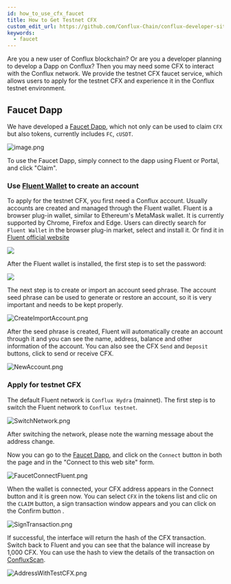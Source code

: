 ```yaml
---
id: how_to_use_cfx_faucet
title: How to Get Testnet CFX
custom_edit_url: https://github.com/Conflux-Chain/conflux-developer-site/edit/master/docs/guides/en/how-to-use-cfx-faucet.md
keywords:
  - faucet
---
```


Are you a new user of Conflux blockchain? Or are you a developer planning to develop a Dapp on Conflux? Then you may need some CFX to interact with the Conflux network. We provide the testnet CFX faucet service, which allows users to apply for the testnet CFX and experience it in the Conflux testnet environment.

## Faucet Dapp

We have developed a [Faucet Dapp](http://faucet.confluxnetwork.org/), which not only can be used to claim `CFX` but also tokens, currently includes `FC`, `cUSDT`.

![image.png](/img/portal/Dapp-faucet.png)

To use the Faucet Dapp, simply connect to the dapp using Fluent or Portal, and click "Claim".

### Use [Fluent Wallet](https://fluentwallet.com/) to create an account

To apply for the testnet CFX, you first need a Conflux account. Usually accounts are created and managed through the Fluent wallet. Fluent is a browser plug-in wallet, similar to Ethereum's MetaMask wallet. It is currently supported by Chrome, Firefox and Edge. Users can directly search for `Fluent Wallet` in the browser plug-in market, select and install it. Or find it in [Fluent official website](https://fluentwallet.com/)

![](/img/fluent/Fluent-Create.png)

After the Fluent wallet is installed, the first step is to set the password:

![](/img/fluent/SetPassword.png)

The next step is to create or import an account seed phrase. The account seed phrase can be used to generate or restore an account, so it is very important and needs to be kept properly.

![CreateImportAccount.png](/img/fluent/CreateImportAccount.png)

After the seed phrase is created, Fluent will automatically create an account through it and you can see the name, address, balance and other information of the account. You can also see the CFX `Send` and `Deposit` buttons, click to send or receive CFX.

![NewAccount.png](/img/fluent/NewAccount.png)

### Apply for testnet CFX
The default Fluent network is `Conflux Hydra` (mainnet). The first step is to switch the Fluent network to `Conflux testnet`. 

![SwitchNetwork.png](/img/fluent/SwitchNetwork.png)

After switching the network, please note the warning message about the address change.  

Now you can go to the [Faucet Dapp](http://faucet.confluxnetwork.org/), and click on the `Connect` button in both the page and in the "Connect to this web site" form.

![FaucetConnectFluent.png](/img/fluent/FaucetConnectFluent.png)

When the wallet is connected, your CFX address appears in the Connect button and it is green now. 
You can select `CFX` in the tokens list and clic on the `CLAIM` button, a sign transaction window appears and you can click on the Confirm button . 

![SignTransaction.png](/img/fluent/SignTransaction.png)

If successful, the interface will return the hash of the CFX transaction. Switch back to Fluent and you can see that the balance will increase by 1,000 CFX. You can use the hash to view the details of the transaction on [ConfluxScan](https://testnet.confluxscan.io/).

![AddressWithTestCFX.png](/img/fluent/AddressWithTestCFX.png)

